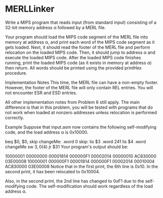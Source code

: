# MERLLinker

Write a MIPS program that reads input (from standard input) consisting of a 32-bit memory address α followed by a MERL file.

Your program should load the MIPS code segment of the MERL file into memory at address α, and print each word of the MIPS code segment as it gets loaded.
Next, it should read the footer of the MERL file and perform relocation on the loaded MIPS code.
Then, it should jump to address α and execute the loaded MIPS code.
After the loaded MIPS code finishes running, print the loaded MIPS code (as it exists in memory at address α) then return.
All words should be printed using the provided printHex procedure.

Implementation Notes
This time, the MERL file can have a non-empty footer. However, the footer of the MERL file will only contain REL entries. You will not encounter ESR and ESD entries.

All other implementation notes from Problem 6 still apply. The main difference is that in this problem, you will be tested with programs that do not work when loaded at nonzero addresses unless relocation is performed correctly.

Example
Suppose that input.asm now contains the following self-modifying code, and the load address α is 0x10000.

beq $0, $0, skip
changeMe: .word 0
skip:
lis $3
.word 241
lis $4
.word changeMe
sw $3, 0($4)
jr $31
Your program's output should be:

10000001
00000000
00001814
000000F1
00002014
00000010
AC830000
03E00008
10000001
000000F1
00001814
000000F1
00002014
00010004
AC830000
03E00008
Notice that in the first print, the 6th line is 0x10. In the second print, it has been relocated to 0x10004.

Also, in the second print, the 2nd line has changed to 0xF1 due to the self-modifying code. The self-modification should work regardless of the load address α.

